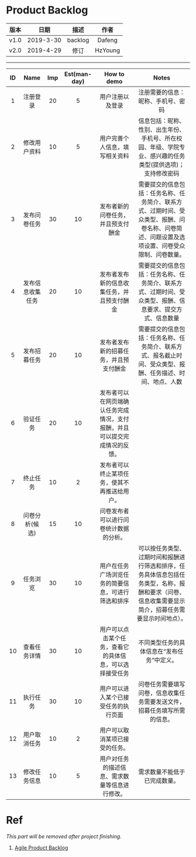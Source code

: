 # Product Backlog

| 版本 |   日期    | 描述 |  作者   |
| :--: | :-------: | :--: | :-----: |
| v1.0 | 2019-3-30 | backlog | Dafeng |
| v2.0 | 2019-4-29 | 修订 | HzYoung |

---

ID |Name            |Imp |Est(man-day)|How to demo|Notes
:-:|:--------------:|:--:|:--:|:-----------------:|:--:
1 |注册登录 |20 |5|用户注册以及登录|注册需要的信息：昵称、手机号、密码
2  |修改用户资料|10|5|用户完善个人信息，填写相关资料|信息包括：昵称、性别、出生年份、手机号、所在校园、年级、学院专业、感兴趣的任务类型(提供选项)；支持修改密码
3  |发布问卷任务|30|10|发布者新的问卷任务，并且预支付酬金|需要提交的信息包括：任务名称、任务简介、联系方式、过期时间、受众类型、报酬、问卷名称、问卷简述、问题设置及选项设置、问卷受众限制、问卷数量。
4  |发布信息收集任务|20|10|发布者发布新的信息收集任务，并且预支付酬金|需要提交的信息包括：任务名称、任务简介、联系方式、过期时间、受众类型、报酬、信息要求、提交方式、信息数量
5  |发布招募任务|20|10|发布者发布新的招募任务，并且预支付酬金|需要提交的信息包括：任务名称、任务简介、联系方式、报名截止时间、受众类型、报酬、任务描述、时间、地点、人数
6  |验证任务|20|10|发布者可以在网页端确认任务完成情况，支付报酬，并且可以提交完成情况的反馈。|
7  |终止任务|10|2|发布者可以终止某项任务，使其不再推送给用户。|
8  |问卷分析(候选)|15|10|问卷发布者可以进行问卷统计数据的分析。|
9  |任务浏览|30|10|用户在任务广场浏览任务的简要信息，可进行筛选和排序|可以按任务类型、过期时间和报酬进行筛选和排序，任务具体信息包括任务类型，名称，报酬和要求（问卷、信息收集需要显示简介，招募任务需要显示时间地点）。
10  |查看任务详情|30|10|用户可以点击某个任务，查看它的具体信息，可以选择接受任务|不同类型任务的具体信息在“发布任务”中定义。
11  |执行任务|30|10|用户可以进入某个已接受任务的执行页面|问卷任务需要填写问卷，信息收集任务需要发送文件，招募任务填写所需的信息。
12 |用户取消任务|10|2|用户可以取消某项已接受的任务。|
13 |修改任务信息|10|5|用户对任务的描述信息、需求数量等信息进行修改。|需求数量不能低于已完成数量。


# Ref

*This part will be removed after project finishing.*

1. [Agile Product Backlog](https://www.projectmanagementdocs.com/template/agile-templates/agile-product-backlog/#axzz5jf9NHviA)